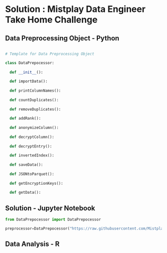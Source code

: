 # Solution : Mistplay Data Engineer Take Home Challenge 


## Data Preprocessing Object - Python 
```python

# Template for Data Preprocessing Object

class DataPrepocessor:
        
  def __init__():      
                                
  def importData():   
  
  def printColumnNames(): 
  
  def countDuplicates():          
  
  def removeDuplicates(): 
      
  def addRank():     
  
  def anonymizeColumn(): 
  
  def decryptColumn():    
  
  def decryptEntry():
  
  def invertedIndex():    
  
  def saveData():   
  
  def JSONtoParquet():
  
  def getEncryptionKeys():    
  
  def getData():  

```
## Solution - Jupyter Notebook 
```python
from DataPrepocessor import DataPrepocessor

preprocessor=DataPrepocessor("https://raw.githubusercontent.com/Mistplay/DataEngineerTakeHomeChallenge/master/data.json")
```

## Data Analysis - R
